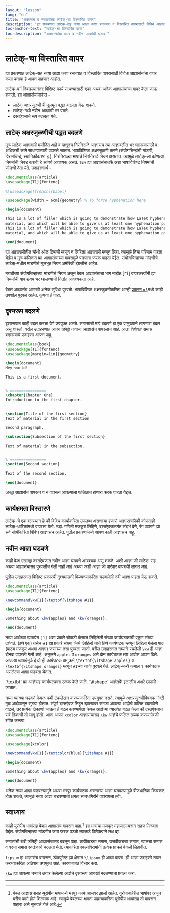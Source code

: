 ```yaml
---
layout: "lesson"
lang: "en"
title: "आज्ञासंच व व्याख्यांसह लाटेक्-चा विस्तारित वापर"
description: "ह्या प्रकरणात लाटेक्-सह नव्या आज्ञा कशा रचाव्यात व विस्तारित वापरासाठी विविध आज्ञासंचांचा वापर कसा करावा हे आपण पाहणार आहोत."
toc-anchor-text: "लाटेक्-चा विस्तारित वापर"
toc-description: "आज्ञासंचांचा वापर व नवीन आज्ञांची घडण."
---
```


# लाटेक्-चा विस्तारित वापर

<span class="summary">
ह्या प्रकरणात लाटेक्-सह नव्या आज्ञा कशा रचाव्यात व विस्तारित वापरासाठी विविध आज्ञासंचांचा
वापर कसा करावा हे आपण पाहणार आहोत.
</span>

लाटेक्-वर्ग निवडल्यानंतर विशिष्ट कार्य साधण्यासाठी एका अथवा अनेक आज्ञासंचांचा वापर केला जाऊ
शकतो. ह्या आज्ञासंचांमार्फत -

- लाटेक् अक्षरजुळणीची मूलभूत पद्धत बदलता येऊ शकते.
- लाटेक्-मध्ये नवीन आज्ञांची भर पडते.
- दस्तऐवजाचे रूप बदलता येते.

## लाटेक् अक्षरजुळणीची पद्धत बदलणे

मूळ लाटेक् आज्ञावली मर्यादित आहे व म्हणूनच निरनिराळे आज्ञासंच त्या आज्ञावलीत भर घालण्यासाठी व
अधिकची कामे साधण्यासाठी वापरले जातात. भाषाविशिष्ट अक्षरजुळणी करणे (संयोगचिन्हांची मांडणी,
विरामचिन्हे, स्थानिकीकरण इ.). निरनिराळ्या भाषांचे निरनिराळे नियम असतात. त्यामुळे लाटेक्-ला
कोणत्या नियमांची निवड करावी हे सांगणे आवश्यक असते. `बेबल` ह्या आज्ञासंचातर्फे अशा भाषाविशिष्ट
नियमांची जोडणी देता येते. उदाहरणार्थ -

```latex
\documentclass{article}
\usepackage[T1]{fontenc}

%\usepackage[french]{babel}

\usepackage[width = 6cm]{geometry} % To force hyphenation here

\begin{document}

This is a lot of filler which is going to demonstrate how LaTeX hyphenates
material, and which will be able to give us at least one hyphenation point.
This is a lot of filler which is going to demonstrate how LaTeX hyphenates
material, and which will be able to give us at least one hyphenation point.

\end{document}
```

ह्या आज्ञावलीतील चौथी ओळ टिप्पणी म्हणून न लिहिता आज्ञावली म्हणून लिहा. त्यामुळे तिचा परिणाम
पाहता येईल व मूळ फलितात ह्या आज्ञासंचाच्या वापरामुळे पडणारा फरक पाहता येईल. संयोगचिन्हांच्या
मांडणीचे लाटेक्-मधील मांडणीचे मूलभूत नियम अमेरिकी इंग्रजीचे आहेत.

<p class="hint">
मराठीच्या संयोगचिन्हांच्या मांडणीचे नियम अजून बेबल आज्ञासंचाचा भाग नाहीत.[^1] वापरकर्त्यांनी
ह्या नियमांची यावच्छक्य भर घालण्याची नितांत आवश्यकता आहे.
</p>

बेबल आज्ञासंच आणखी अनेक सुविधा पुरवतो. भाषाविशिष्ट अक्षरजुळणीकरिता आम्ही [प्रकरण
०६](more-06)मध्ये काही तपशील पुरवले आहेत. कृपया ते पाहा.

## दृश्यरूप बदलणे

दृश्यरूपात काही बदल करता येणे उपयुक्त असते. समासांची मापे बदलणे हा एक प्रामुख्याने लागणारा बदल
असू शकतो. वरील उदाहरणात आपण `जॉमेट्री` नावाचा आज्ञासंच वापरलाच आहे. आता विशेषतः समास
बदलण्याचे उदाहरण आपण पाहू.

```latex
\documentclass{book}
\usepackage[T1]{fontenc}
\usepackage[margin=1in]{geometry}

\begin{document}
Hey world!

This is a first document.


% ================
\chapter{Chapter One}
Introduction to the first chapter.


\section{Title of the first section}
Text of material in the first section

Second paragraph.

\subsection{Subsection of the first section}

Text of material in the subsection.


% ================
\section{Second section}

Text of the second section.

\end{document}
```

`जॉमेट्री` आज्ञासंच वापरून व न वापरून आपल्याला फलितात होणारा फरक पाहता येेईल.

## कार्यक्षमता विस्तारणे

लाटेक्-चे एक बलस्थान हे की विविध कार्यांकरिता उपलब्ध असणाऱ्या हजारो आज्ञासंचांपैकी कोणताही
लाटेक्-धारिकांमध्ये वापरता येतो. उदा. गणिती मजकूर लिहिणे, दस्तऐवजांतर्गत संदर्भ देणे, रंग वापरणे
ह्या सर्व सोयींकरिता विविध आज्ञासंच आहेत. पुढील प्रकरणांमध्ये आपण काही आज्ञासंच पाहू.

## नवीन आज्ञा घडवणे

काही वेळा एखाद्या दस्तऐवजात नवीन आज्ञा घडवणे आवश्यक असू शकते. अशी आज्ञा जी लाटेक्-सह अथवा
आज्ञासंचांसह पुरवलीच गेली नाही आहे अथवा अशी आज्ञा जी वारंवार वापरावी लागत आहे.

पुढील उदाहरणात विशिष्ट प्रकारची दृश्यमांडणी मिळवण्याकरिता घडवलेली नवी आज्ञा पाहता येऊ
शकते.

```latex
\documentclass{article}
\usepackage[T1]{fontenc}

\newcommand\kw[1]{\textbf{\itshape #1}}

\begin{document}

Something about \kw{apples} and \kw{oranges}.

\end{document}
```

नव्या आज्ञेच्या व्याख्येत `[1]` अशा प्रकारे चौकटी कंसात लिहिलेली संख्या कार्यघटकांची एकूण संख्या
दर्शवते. (इथे एक) तसेच `#1` ह्या प्रकारे संख्या जिथे लिहिली जाते तिथे कार्यघटक म्हणून लिहिला
गेलेला पाठ (पाठ्य मजकूर अथवा आज्ञा) जसाच्या तसा पुरवला जातो. वरील उदाहरणात नव्याने रचलेली
`\kw` ही आज्ञा दोनदा वापरली गेली आहे. अनुक्रमे `apples` व `oranges` असे दोन कार्यघटक त्या
आज्ञेस आपण दिले. आपल्या व्याख्येमुळे हे दोन्ही कार्यघटक अनुक्रमे `\textbf{\itshape apples}` व
`\textbf{\itshape oranges}` म्हणून `#1`च्या जागी पुरवले गेले. लाटेक्-मध्ये कमाल ९ कार्यघटक
असलेल्या आज्ञा घडवता येतात.

<p class="hint">
`\textbf` ह्या आज्ञेसह कार्यघटकास ठळक केले जाते. `\itshape` आज्ञेतर्फे इटालीय अक्षरे छापली जातात.
</p>

नव्या व्याख्या घडवणे केवळ कमी टंकलेखन करण्याकरिता उपयुक्त नसते. त्यामुळे अक्षरजुळणीविषयक गोष्टी
मूळ आज्ञेपासून सुट्या होतात. संपूर्ण दस्तऐवज लिहून झाल्यावर समजा आपल्या आज्ञेचे फलित बदलावेसे
वाटले, तर प्रत्येक ठिकाणी जाऊन ते बदल करण्यापेक्षा केवळ आज्ञेच्या व्याख्येत बदल केला की दस्तऐवजात
सर्व ठिकाणी तो लागू होतो. आता आपण `xcolor` आज्ञासंचासह `\kw` आज्ञेचे फलित ठळक करण्याऐवजी
रंगीत करूया.

```latex
\documentclass{article}
\usepackage[T1]{fontenc}

\usepackage{xcolor}

\newcommand\kw[1]{\textcolor{blue}{\itshape #1}}

\begin{document}

Something about \kw{apples} and \kw{oranges}.

\end{document}
```

अनेक नव्या आज्ञा घडवल्यामुळे अथवा भरपूर कार्यघटक असणाऱ्या आज्ञा घडवल्यामुळे बीजधारिका किचकट
होऊ शकते, त्यामुळे नव्या आज्ञा घडवण्याची क्षमता सावधगिरीने वापरायला हवी.

## स्वाध्याय

काही युरोपीय भाषांसह बेबल आज्ञासंच वापरून पाहा.[^2] ह्या भाषांचा मजकूर महाजालावरून सहज
मिळवता येईल. संयोगचिन्हाच्या मांडणीत काय फरक पडतो त्याकडे विशेषत्वाने लक्ष द्या.

समासांची रुंदी जॉमेट्री आज्ञासंचासह बदलून पाहा. डावीकडचा समास, उजवीकडचा समास, खालचा समास
व वरचा समास स्वतंत्रपणे बदलता येतो. त्याकरिता स्वल्पविरामांनी प्रत्येक प्राचले वेगळी लिहावीत.

`lipsum` हा आज्ञासंच वापरून, डॉक्युमेन्ट ह्या क्षेत्रात `\lipsum` ही आज्ञा वापरा. ही आज्ञा
उदाहरणे तयार करण्याकरिता अतिशय उपयुक्त आहे. कारणाबाबत विचार करा.

`\kw` ह्या आपल्या नव्याने तयार केलेल्या आज्ञेचे दृश्यरूप आणखी बदलण्याचा प्रयत्न करा.

---

[^1]: रोजी पाहिले: १० फेब्रुवारी, २०२१
[^2]: बेबल आज्ञासंचासह युरोपीय भाषांमध्ये भरपूर कामे आजवर झाली आहेत. युरोपाबाहेरील भाषांवर
	  अजून बरीच कामे होणे शिल्लक आहे. त्यामुळे बेबलच्या क्षमता पाहण्याकरिता युरोपीय भाषांसह तो
      वापरून पाहावा असे सुचवले गेले आहे.
